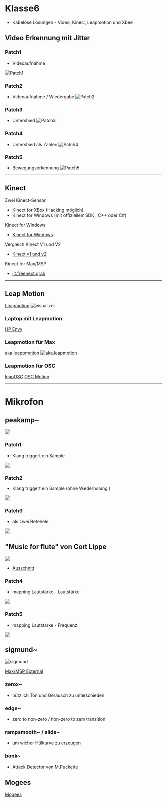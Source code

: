 # Klasse6

- Kabelose Lösungen - Video, Kinect, Leapmotion und Xbee

## Video Erkennung mit Jitter

### Patch1 

- Videoaufnahme

![Patch1](img/patch1.png)

### Patch2

- Videoaufnahme / Wiedergabe
![Patch2](img/patch2.png)

### Patch3

- Untershied
![Patch3](img/patch3.png)

### Patch4

- Untershied als Zahlen
![Patch4](img/patch4.png)

### Patch5

- Bewegungserkennung
![Patch5](img/patch5.png)

---
## Kinect

Zwei Kinect-Sensor

- Kinect for XBox (Hacking möglich)
- Kinect for Windows (mit offiziellem SDK , C++ oder C#) 

Kinect for Windows

- [Kinect for Windows](http://www.microsoft.com/en-us/kinectforwindows/)

Vergleich Kinect V1 und V2

- [Kinect v1 und v2](https://www.youtube.com/watch?v=eNIP9nFo9n4)

Kinect for Max/MSP

- [jit.freenect.grab](http://jmpelletier.com/freenect/)

---
## Leap Motion

[Leapmotion](http://www.leapmotion.com)
![visualizer](img/visualizer.png)

### Laptop mit Leapmotion
[HP Envy](http://www.computerbild.de/artikel/cb-News-Notebooks-HP-Envy-17-Leap-Motion-Laptop-Gestensteuerung-8747145.html)

### Leapmotion für Max 
[aka.leappmotion](http://akamatsu.org/aka/max/objects/)
![aka.leapmotion](img/aka.leapmotion.png)


### Leapmotion für OSC
[leapOSC](https://github.com/morphiccreative/leapOSC)
[OSC Motion](https://airspace.leapmotion.com/apps/osc-motion/osx)


---

# Mikrofon

## peakamp~
![](img/peakamp~.png)

### Patch1

- Klang triggert ein Sample

![](img/mic1.png)


### Patch2

- Klang triggert ein Sample (ohne Wiederholung )

![](img/mic2.png)

### Patch3

- als zwei Befehele

![](img/mic3a.png)


## "Music for flute" von Cort Lippe 

![](img/Cort_Flute.jpg)


- [Ausschnitt](img/Lippe-flute.wav)

### Patch4

- mapping Lautstärke - Lautstärke

![](img/mic4.png)

### Patch5
- mapping Lautstärke - Frequenz

![](img/mic5.png)


## sigmund~

![sigmund](img/sigmund~.png)

[Max/MSP External](http://crca-archive.ucsd.edu/~tapel/software.html)


### zerox~
- nützlich Ton und Geräusch zu unterschieden

### edge~
- zero to non-zero / non-zero to zero transition

### rampsmooth~ / slide~
- um wicher Hülkurve zu erzeugen

### bonk~
- Attack Detector von M.Puckette


## Mogees

[Mogees](http://www.brunozamborlin.com/mogees/)



